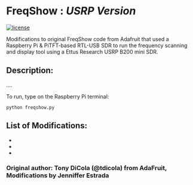 # <b> FreqShow </b> : <em>USRP Version</em>

[![license](https://img.shields.io/github/license/mashape/apistatus.svg?style=plastic)](https://github.com/estradjm/FreqShow_USRP/blob/master/LICENSE)

<p>Modifications to original FreqShow code from Adafruit that used a Raspberry Pi &amp; PiTFT-based RTL-USB SDR to run the frequency scanning and display tool using a Ettus Research USRP B200 mini SDR.</p>

## Description:
<p>.... </p>

<p>To run, type on the Raspberry Pi terminal:</p>

` python freqshow.py `

## List of Modifications: 
*
*
*

### Original author: Tony DiCola (@tdicola) from AdaFruit, Modifications by Jenniffer Estrada
